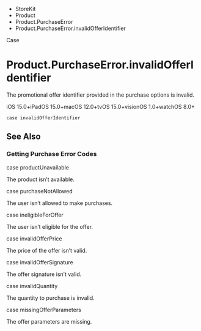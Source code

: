 

- StoreKit
- Product
- Product.PurchaseError
-  Product.PurchaseError.invalidOfferIdentifier 

Case

# Product.PurchaseError.invalidOfferIdentifier

The promotional offer identifier provided in the purchase options is invalid.

iOS 15.0+iPadOS 15.0+macOS 12.0+tvOS 15.0+visionOS 1.0+watchOS 8.0+

``` source
case invalidOfferIdentifier
```

## See Also

### Getting Purchase Error Codes

case productUnavailable

The product isn’t available.

case purchaseNotAllowed

The user isn’t allowed to make purchases.

case ineligibleForOffer

The user isn’t eligible for the offer.

case invalidOfferPrice

The price of the offer isn’t valid.

case invalidOfferSignature

The offer signature isn’t valid.

case invalidQuantity

The quantity to purchase is invalid.

case missingOfferParameters

The offer parameters are missing.


